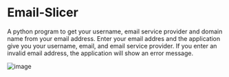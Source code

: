 # Email-Slicer

A python program to get your username, email service provider and domain name from your email address. Enter your email addres and the application give you your username, email, and email service provider. If you enter an invalid email address, the application will show an error message.

![image](https://user-images.githubusercontent.com/88356497/211763476-d14dbc53-da2e-4c2b-9a4f-858d74473761.png)
